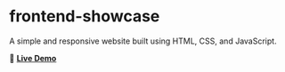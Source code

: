 # frontend-showcase
A simple and responsive website built using HTML, CSS, and JavaScript.

🚀 **[Live Demo](https://frontend-showcase-pi.vercel.app/)**  
